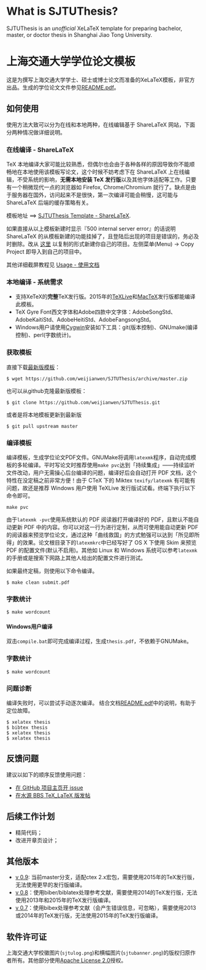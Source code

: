 What is SJTUThesis?
======

SJTUThesis is an *unofficial* XeLaTeX template for preparing bachelor, master, or doctor thesis in Shanghai Jiao Tong University.

上海交通大学学位论文模板
======

这是为撰写上海交通大学学士、硕士或博士论文而准备的XeLaTeX模板，非官方出品。生成的学位论文文件参见[README.pdf][README]。

## 如何使用

使用方法大致可以分为在线和本地两种，在线编辑基于 ShareLaTeX 网站，下面分两种情况做详细说明。

### 在线编译 - ShareLaTeX

TeX 本地编译大家可能比较熟悉，但偶尔也会由于各种各样的原因导致你不能顺畅地在本地使用该模板写论文，这个时候不妨考虑下在 ShareLaTeX 上在线编辑，不受系统的影响，**无需本地安装 TeX 发行版**以及其他字体适配等工作。只要有一个稍微现代一点的浏览器如 Firefox, Chrome/Chromium 就行了。缺点是由于服务器在国外，访问起来不是很快，第一次编译可能会稍慢，这可能与 ShareLaTeX 后端的缓存策略有关。

模板地址 ==> [SJTUThesis Template - ShareLaTeX](https://www.sharelatex.com/templates/566ea0fb08f4ac510fbc6b9e).

如果直接从以上模板新建时显示『500 internal server error』的话说明 ShareLaTeX 的从模板新建的功能挂掉了，且登陆后出现的项目是错误的，务必及时删除。改从 [这里](https://www.sharelatex.com/project/56701ac8d63cd1d9646a622f) 以复制的形式新建你自己的项目。左侧菜单(Menu) -> Copy Project 即导入到自己的项目中。

其他详细截屏教程见 [Usage - 使用文档](https://github.com/weijianwen/SJTUThesis/wiki/Usage)

### 本地编译 - 系统需求

* 支持XeTeX的**完整**TeX发行版。2015年的[TeXLive](https://www.tug.org/texlive/)和[MacTeX](https://www.tug.org/mactex/)发行版都能编译此模板。
* TeX Gyre Font西文字体和Adobe四款中文字体：AdobeSongStd、AdobeKaitiStd、AdobeHeitiStd、AdobeFangsongStd。
* Windows用户请使用[Cygwin](http://cygwin.com)安装如下工具：git(版本控制)、GNUmake(编译控制)、perl(字数统计)。

### 获取模板

直接下载[最新版模板](https://github.com/weijianwen/SJTUThesis/archive/master.zip)：

	$ wget https://github.com/weijianwen/SJTUThesis/archive/master.zip

也可以从github克隆最新版模板：

	$ git clone https://github.com/weijianwen/SJTUThesis.git

或者是将本地模板更新到最新版

	$ git pull upstream master

### 编译模板

编译模板，生成学位论文PDF文件。GNUMake将调用`latexmk`程序，自动完成模板的多轮编译。平时写论文时推荐使用`make pvc`达到「持续集成」——持续监听文件改动，用户无需操心后台编译的问题，编译好后会自动打开 PDF 文档，这个特性在没定稿之前非常方便！由于 CTeX 下的 Miktex `texify/latexmk` 有可能有问题，故还是推荐 Windows 用户使用 TeXLive 发行版试试看。终端下执行以下命令即可。

```
make pvc
```

由于`latexmk -pvc`使用系统默认的 PDF 阅读器打开编译好的 PDF，且默认不能自动更新 PDF 中的内容。你可以对这一行为进行定制，从而可使用能自动更新 PDF 的阅读器来预览学位论文，通过这种「曲线救国」的方式勉强可以达到「所见即所得」的效果。论文根目录下的`latexmkrc`中已经写好了 OS X 下使用 Skim 来预览 PDF 的配置文件(默认不启用)。其他如 Linux 和 Windows 系统可以参考`latexmk`的手册或是搜索下网路上其他人给出的配置文件进行测试。

如果最终定稿，则使用以下命令编译。

	$ make clean submit.pdf

### 字数统计

	$ make wordcount	

#### Windows用户编译

双击`compile.bat`即可完成编译过程，生成`thesis.pdf`，不依赖于GNUMake。

### 字数统计

	$ make wordcount	

### 问题诊断

编译失败时，可以尝试手动逐次编译。
结合文档[README.pdf][README]中的说明，有助于定位故障。

	$ xelatex thesis
	$ bibtex thesis
	$ xelatex thesis
	$ xelatex thesis

反馈问题
------

建议以如下的顺序反馈使用问题：

* [在 GitHub 项目主页开 issue](https://github.com/weijianwen/SJTUThesis/issues)
* [在水源 BBS TeX_LaTeX 版发帖](https://bbs.sjtu.edu.cn/bbsdoc?board=TeX_LaTeX)

后续工作计划
------

* 精简代码；
* 改进开章页设计；

其他版本
------

* [v 0.9](https://github.com/weijianwen/SJTUThesis/tree/v0.9): 当前master分支，适配ctex 2.x宏包，需要使用2015年的TeX发行版，无法使用更早的发行版编译。
* [v 0.8](https://github.com/weijianwen/SJTUThesis/tree/v0.8)：使用biber/biblatex处理参考文献，需要使用2014的TeX发行版，无法使用2013年和2015年的TeX发行版编译。
* [v 0.7](https://github.com/weijianwen/SJTUThesis/tree/v0.7)：使用bibex处理参考文献（会产生错误信息，可忽略），需要使用2013或2014年的TeX发行版，无法使用2015年的TeX发行版编译。

软件许可证
------

上海交通大学校徽图片(```sjtulog.png```)和横幅图片(```sjtubanner.png```)的版权归原作者所有。其他部分使用[Apache License 2.0](LICENSE)授权。

[README]: https://s3.amazonaws.com/sjtuthesis/README.pdf
